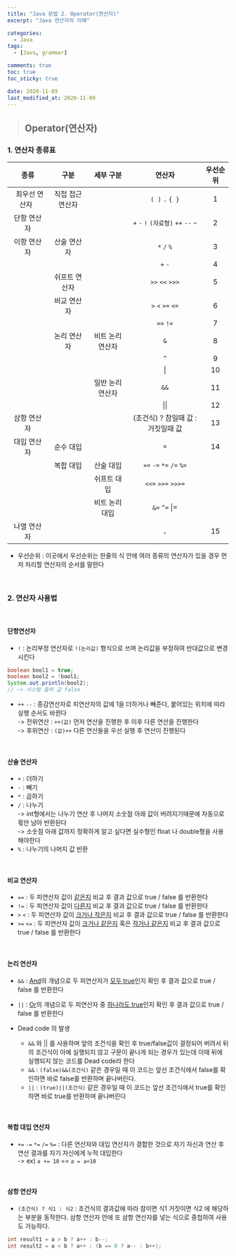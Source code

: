 ```yaml
---
title: "Java 문법 2. Operator(연산자)"
excerpt: "Java 연산자의 이해"

categories:
  - Java
tags:
  - [Java, grammar]

comments: true
toc: true
toc_sticky: true

date: 2020-11-09
last_modified_at: 2020-11-09
---
```


> ## Operator(연산자)

### 1. 연산자 종류표

|                 종류                  |       구분       |    세부 구분     |                연산자                | 우선순위 |
| :-----------------------------------: | :--------------: | :--------------: | :----------------------------------: | :------: |
| &nbsp;&nbsp;최우선 연산자&nbsp;&nbsp; | 직접 접근 연산자 |                  |           `( )` `.` `{ }`            |    1     |
|              단항 연산자              |                  |                  | `+` `-` `!` `(자료형)` `++` `--` `~` |    2     |
|              이항 연산자              |   산술 연산자    |                  |             `*` `/` `%`              |    3     |
|                                       |                  |                  |               `+` `-`                |    4     |
|                                       |  쉬프트 연산자   |                  |           `>>` `<<` `>>>`            |    5     |
|                                       |   비교 연산자    |                  |          `>` `<` `>=` `<=`           |    6     |
|                                       |                  |                  |              `==` `!=`               |    7     |
|                                       |   논리 연산자    | 비트 논리 연산자 |                 `&`                  |    8     |
|                                       |                  |                  |                 `^`                  |    9     |
|                                       |                  |                  |                  \|                  |    10    |
|                                       |                  | 일반 논리 연산자 |                 `&&`                 |    11    |
|                                       |                  |                  |                 \|\|                 |    12    |
|              삼항 연산자              |                  |                  |  (조건식) ? 참일때 값 : 거짓일때 값  |    13    |
|              대입 연산자              |    순수 대입     |                  |                 `=`                  |    14    |
|                                       |    복합 대입     |    산술 대입     |       `+=` `-=` `*=` `/=` `%=`       |          |
|                                       |                  |   쉬프트 대입    |          `<<=` `>>=` `>>>=`          |          |
|                                       |                  |  비트 논리 대입  |            `&=` `^=` \|=             |          |
|              나열 연산자              |                  |                  |                 `,`                  |    15    |

- 우선순위 : 이곳에서 우선순위는 한줄의 식 안에 여러 종류의 연산자가 있을 경우 먼저 처리할 연산자의 순서를 말한다

<br>

### 2. 연산자 사용법

<br>

#### 단항연산자

- `!` : 논리부정 연산자로 `!(논리값)` 형식으로 쓰며 논리값을 부정하여 반대값으로 변경시킨다

```java
boolean bool1 = true;
boolean bool2 = !bool1;
System.out.println(bool2);
// -> 시스템 출력 값 false
```

- `++` `--` : 증감연산자로 피연산자의 값에 1을 더하거나 빼준다, 붙어있는 위치에 따라 실행 순서도 바뀐다  
  -> 전위연산 : `++(값)` 먼저 연산을 진행한 후 이후 다른 연산을 진행한다  
  -> 후위연산 : `(값)++` 다른 연산들을 우선 실행 후 연산이 진행된다

<br>

#### 산술 연산자

- `+` : 더하기
- `-` : 빼기
- `*` : 곱하기
- `/` : 나누기  
  -> int형에서는 나누기 연산 후 나머지 소숫점 아래 값이 버려지기때문에 자동으로 몫만 남아 반환된다  
  -> 소숫점 아래 값까지 정확하게 알고 싶다면 실수형인 float 나 double형을 사용해야한다
- `%` : 나누기의 나머지 값 반환

<br>

#### 비교 연산자

- `==` : 두 피연산자 값이 <u>같은지</u> 비교 후 결과 값으로 true / false 를 반환한다
- `!=` : 두 피연산자 값이 <u>다른지</u> 비교 후 결과 값으로 true / false 를 반환한다
- `>` `<` : 두 피연산자 값이 <u>크거나 작은지</u> 비교 후 결과 값으로 true / false 를 반환한다
- `>=` `<=` : 두 피연산자 값이 <u>크거나 같은지</u> 혹은 <u>작거나 같은지</u> 비교 후 결과 값으로 true / false 를 반환한다

<br>

#### 논리 연산자

- `&&` : <u>And</u>의 개념으로 두 피연산자가 <u>모두 true</u>인지 확인 후 결과 값으로 true / false 를 반환한다
- `||` : <u>Or</u>의 개념으로 두 피연산자 중 <u>하나라도 true</u>인지 확인 후 결과 값으로 true / false 를 반환한다

- Dead code 의 발생
  - `&&` 와 \|\| 를 사용하며 앞의 조건식을 확인 후 true/false값이 결정되어 버려서 뒤의 조건식이 아예 실행되지 않고 구문이 끝나게 되는 경우가 있는데 이때 뒤에 실행되지 않는 코드를 Dead code라 한다
  - `&&` : `(false)&&(조건식)` 같은 경우일 때 이 코드는 앞선 조건식에서 false를 확인하면 바로 false를 반환하며 끝나버린다.
  - `||` : `(true)||(조건식)` 같은 경우일 때 이 코드는 앞선 조건식에서 true를 확인하면 바로 true를 반환하며 끝나버린다

<br>

#### 복합 대입 연산자

- `+=` `-=` `*=` `/=` `%=` : 다른 연산자와 대입 연산자가 결합한 것으로 자기 자신과 연산 후 연산 결과를 자기 자신에게 누적 대입한다  
  -> ex) `a += 10` == `a = a+10 `

<br>

#### 삼항 연산자

- `(조건식) ? 식1 : 식2` : 조건식의 결과값에 따라 참이면 식1 거짓이면 식2 에 해당하는 부분을 동작한다. 삼항 연산자 안에 또 삼항 연산자를 넣는 식으로 중첩하여 사용도 가능하다.

```java
int result1 = a > b ? a++ : b--;
int result2 = a < b ? a++ : (b == 0 ? a-- : b++);
```
